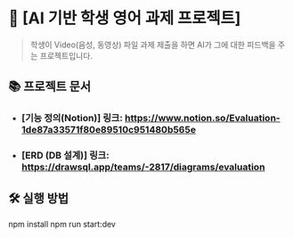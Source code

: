 # 💬 [AI 기반 학생 영어 과제 프로젝트]

> 학생이 Video(음성, 동영상) 파일 과제 제출을 하면 AI가 그에 대한 피드백을 주는 프로젝트입니다.

## 📚 프로젝트 문서

- ### [기능 정의(Notion)] 링크: https://www.notion.so/Evaluation-1de87a33571f80e89510c951480b565e

- ### [ERD (DB 설계)] 링크: https://drawsql.app/teams/-2817/diagrams/evaluation

## 🛠️ 실행 방법

npm install
npm run start:dev
